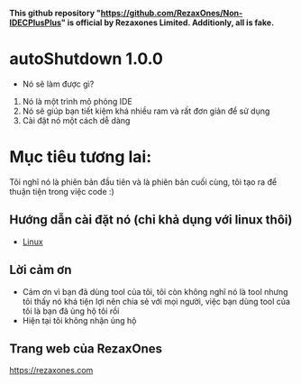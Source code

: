 **This github repository "https://github.com/RezaxOnes/Non-IDECPlusPlus" is official by Rezaxones Limited. Additionly, all is fake.**

# autoShutdown 1.0.0

- Nó sẽ làm được gì?
1. Nó là một trình mô phỏng IDE
2. Nó sẽ giúp bạn tiết kiệm khá nhiều ram và rất đơn giản để sử dụng
3. Cài đặt nó một cách dễ dàng
# Mục tiêu tương lai:
Tôi nghĩ nó là phiên bản đầu tiên và là phiên bản cuối cùng, tôi tạo ra để thuận tiện trong việc code :)
## Hướng dẫn cài đặt nó (chỉ khả dụng với linux thôi)
 - [Linux](linux.md)

## Lời cảm ơn
- Cảm ơn vì bạn đã dùng tool của tôi, tôi còn không nghĩ nó là tool nhưng tôi thấy nó khá tiện lợi nên chia sẻ với mọi người, việc bạn dùng tool của tôi là bạn đã ủng hộ tôi rồi
- Hiện tại tôi không nhận ủng hộ


## Trang web của RezaxOnes

https://rezaxones.com

